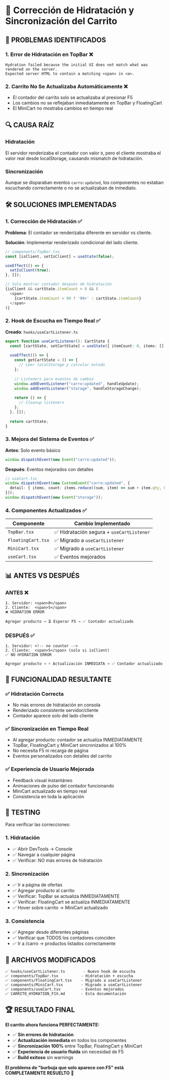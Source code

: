 # 🔧 Corrección de Hidratación y Sincronización del Carrito

## 🐛 **PROBLEMAS IDENTIFICADOS**

### 1. Error de Hidratación en TopBar ❌
```
Hydration failed because the initial UI does not match what was rendered on the server.
Expected server HTML to contain a matching <span> in <a>.
```

### 2. Carrito No Se Actualizaba Automáticamente ❌
- El contador del carrito solo se actualizaba al presionar F5
- Los cambios no se reflejaban inmediatamente en TopBar y FloatingCart
- El MiniCart no mostraba cambios en tiempo real

## 🔍 **CAUSA RAÍZ**

### **Hidratación**
El servidor renderizaba el contador con valor `0`, pero el cliente mostraba el valor real desde localStorage, causando mismatch de hidratación.

### **Sincronización**
Aunque se disparaban eventos `carro:updated`, los componentes no estaban escuchando correctamente o no se actualizaban de inmediato.

## 🛠️ **SOLUCIONES IMPLEMENTADAS**

### **1. Corrección de Hidratación** ✅

**Problema**: El contador se renderizaba diferente en servidor vs cliente.

**Solución**: Implementar renderizado condicional del lado cliente.

```typescript
// components/TopBar.tsx
const [isClient, setIsClient] = useState(false);

useEffect(() => {
  setIsClient(true);
}, []);

// Solo mostrar contador después de hidratación
{isClient && cartState.itemCount > 0 && (
  <span>
    {cartState.itemCount > 99 ? '99+' : cartState.itemCount}
  </span>
)}
```

### **2. Hook de Escucha en Tiempo Real** ✅

**Creado**: `hooks/useCartListener.ts`

```typescript
export function useCartListener(): CartState {
  const [cartState, setCartState] = useState({ itemCount: 0, items: [] });
  
  useEffect(() => {
    const getCartState = () => {
      // Leer localStorage y calcular estado
    };
    
    // Listeners para eventos de cambio
    window.addEventListener("carro:updated", handleUpdate);
    window.addEventListener("storage", handleStorageChange);
    
    return () => {
      // Cleanup listeners
    };
  }, []);
  
  return cartState;
}
```

### **3. Mejora del Sistema de Eventos** ✅

**Antes**: Solo evento básico
```typescript
window.dispatchEvent(new Event("carro:updated"));
```

**Después**: Eventos mejorados con detalles
```typescript
// useCart.tsx
window.dispatchEvent(new CustomEvent("carro:updated", { 
  detail: { items, count: items.reduce((sum, item) => sum + item.qty, 0) } 
}));
window.dispatchEvent(new Event("storage"));
```

### **4. Componentes Actualizados** ✅

| Componente | Cambio Implementado |
|------------|-------------------|
| `TopBar.tsx` | ✅ Hidratación segura + `useCartListener` |
| `FloatingCart.tsx` | ✅ Migrado a `useCartListener` |
| `MiniCart.tsx` | ✅ Migrado a `useCartListener` |
| `useCart.tsx` | ✅ Eventos mejorados |

## 📊 **ANTES VS DESPUÉS**

### **ANTES** ❌
```
1. Servidor: <span>0</span>
2. Cliente:  <span>5</span>
❌ HIDRATION ERROR

Agregar producto → ⏳ Esperar F5 → ✅ Contador actualizado
```

### **DESPUÉS** ✅
```
1. Servidor: <!-- no counter -->
2. Cliente:  <span>5</span> (solo si isClient)
✅ NO HYDRATION ERROR

Agregar producto → ⚡ Actualización INMEDIATA → ✅ Contador actualizado
```

## 🎯 **FUNCIONALIDAD RESULTANTE**

### ✅ **Hidratación Correcta**
- No más errores de hidratación en consola
- Renderizado consistente servidor/cliente
- Contador aparece solo del lado cliente

### ✅ **Sincronización en Tiempo Real**
- Al agregar producto: contador se actualiza INMEDIATAMENTE
- TopBar, FloatingCart y MiniCart sincronizados al 100%
- No necesita F5 ni recarga de página
- Eventos personalizados con detalles del carrito

### ✅ **Experiencia de Usuario Mejorada**
- Feedback visual instantáneo
- Animaciones de pulso del contador funcionando
- MiniCart actualizado en tiempo real
- Consistencia en toda la aplicación

## 🚀 **TESTING**

Para verificar las correcciones:

### **1. Hidratación** 
- ✅ Abrir DevTools → Console
- ✅ Navegar a cualquier página
- ✅ Verificar: NO más errores de hidratación

### **2. Sincronización**
- ✅ Ir a página de ofertas
- ✅ Agregar producto al carrito
- ✅ Verificar: TopBar se actualiza INMEDIATAMENTE
- ✅ Verificar: FloatingCart se actualiza INMEDIATAMENTE
- ✅ Hover sobre carrito → MiniCart actualizado

### **3. Consistencia**
- ✅ Agregar desde diferentes páginas
- ✅ Verificar que TODOS los contadores coinciden
- ✅ Ir a /carro → productos listados correctamente

## 📁 **ARCHIVOS MODIFICADOS**

```
✅ hooks/useCartListener.ts        - Nuevo hook de escucha
✅ components/TopBar.tsx          - Hidratación + escucha 
✅ components/FloatingCart.tsx    - Migrado a useCartListener
✅ components/MiniCart.tsx        - Migrado a useCartListener
✅ components/useCart.tsx         - Eventos mejorados
✅ CARRITO_HYDRATION_FIX.md       - Esta documentación
```

## 🏆 **RESULTADO FINAL**

**El carrito ahora funciona PERFECTAMENTE:**

- ✅ **Sin errores de hidratación** 
- ✅ **Actualización inmediata** en todos los componentes
- ✅ **Sincronización 100%** entre TopBar, FloatingCart y MiniCart
- ✅ **Experiencia de usuario fluida** sin necesidad de F5
- ✅ **Build exitoso** sin warnings

**El problema de "burbuja que solo aparece con F5" está COMPLETAMENTE RESUELTO** 🎉